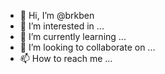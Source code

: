 - 👋 Hi, I’m @brkben
- 👀 I’m interested in ...
- 🌱 I’m currently learning ...
- 💞️ I’m looking to collaborate on ...
- 📫 How to reach me ...

<!---
brkben/brkben is a ✨ special ✨ repository because its `README.md` (this file) appears on your GitHub profile.
You can click the Preview link to take a look at your changes.
--->
